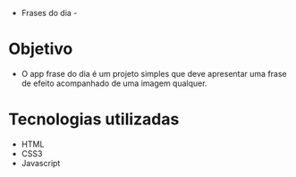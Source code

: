 - Frases do dia -


# Objetivo

- O app frase do dia é um projeto simples que deve apresentar uma frase de efeito acompanhado de uma imagem
qualquer.

# Tecnologias utilizadas
- HTML
- CSS3
- Javascript
